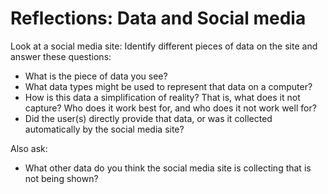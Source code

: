 # Reflections: Data and Social media

Look at a social media site:
Identify different pieces of data on the site and answer these questions:
- What is the piece of data you see?
- What data types might be used to represent that data on a computer?
- How is this data a simplification of reality? That is, what does it not capture? Who does it work best for, and who does it not work well for?
- Did the user(s) directly provide that data, or was it collected automatically by the social media site?

Also ask:
- What other data do you think the social media site is collecting that is not being shown?
